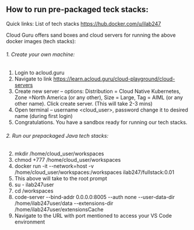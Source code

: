 ## How to run pre-packaged teck stacks:
Quick links: List of tech stacks https://hub.docker.com/u/ilab247 

Cloud Guru offers sand boxes and cloud servers for running the above docker images (tech stacks):

###### 1.	Create your own machine:

1. Login to acloud.guru 
2. Navigate to link https://learn.acloud.guru/cloud-playground/cloud-servers 
3. Create new server – options: Distribution = Cloud Native Kubernetes, Zone =North America (or any other), Size = Large, Tag = AIML (or any other name).  Click create server.  (This will take 2-3 mins)
4. Open terminal – username <cloud_user>, password <listed in the page>  change it to desired name (during first login)
5. Congratulations.  You have a sandbox ready for running our tech stacks.

###### 2.	Run our prepackaged Java tech stacks:

2. mkdir /home/cloud_user/workspaces
3. chmod +777 /home/cloud_user/workspaces
4. docker run -it --network=host -v /home/cloud_user/workspaces:/workspaces ilab247/fullstack:0.01
5. This above will take to the root prompt
6. su - ilab247user
7. cd /workspaces
8. code-server --bind-addr 0.0.0.0:8005 --auth none --user-data-dir /home/ilab247user/data --extensions-dir /home/ilab247user/extensionsCache
9. Navigate to the URL with port mentioned to access your VS Code environment
